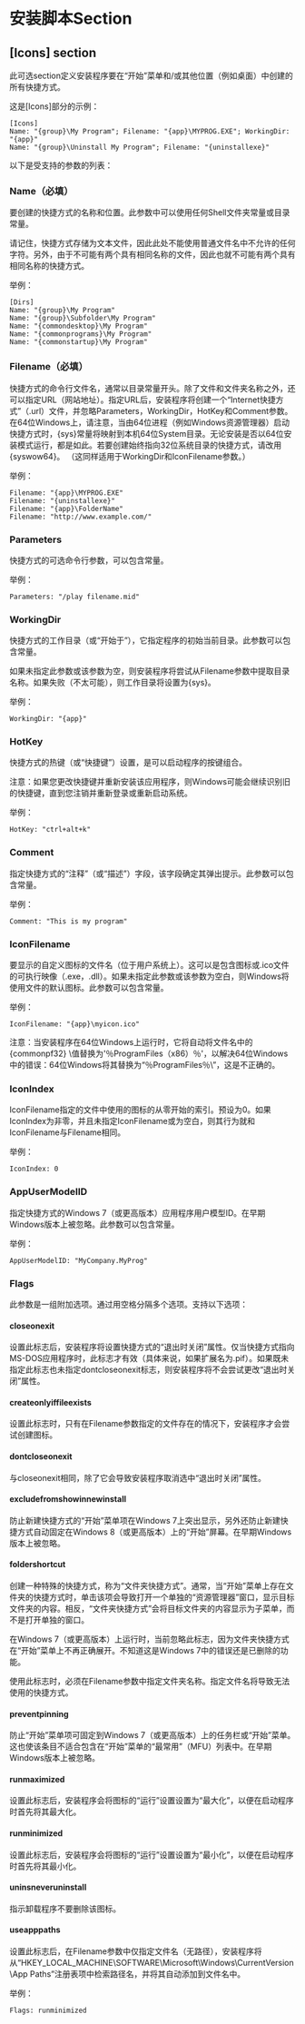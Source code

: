 # 安装脚本Section

## [Icons] section

此可选section定义安装程序要在“开始”菜单和/或其他位置（例如桌面）中创建的所有快捷方式。

这是[Icons]部分的示例：

```
[Icons]
Name: "{group}\My Program"; Filename: "{app}\MYPROG.EXE"; WorkingDir: "{app}"
Name: "{group}\Uninstall My Program"; Filename: "{uninstallexe}"
```

以下是受支持的参数的列表：

### Name（必填）

要创建的快捷方式的名称和位置。此参数中可以使用任何Shell文件夹常量或目录常量。

请记住，快捷方式存储为文本文件，因此此处不能使用普通文件名中不允许的任何字符。另外，由于不可能有两个具有相同名称的文件，因此也就不可能有两个具有相同名称的快捷方式。

举例：

```
[Dirs]
Name: "{group}\My Program"
Name: "{group}\Subfolder\My Program"
Name: "{commondesktop}\My Program"
Name: "{commonprograms}\My Program"
Name: "{commonstartup}\My Program"
```

### Filename（必填）

快捷方式的命令行文件名，通常以目录常量开头。除了文件和文件夹名称之外，还可以指定URL（网站地址）。指定URL后，安装程序将创建一个“Internet快捷方式”（.url）文件，并忽略Parameters，WorkingDir，HotKey和Comment参数。在64位Windows上，请注意，当由64位进程（例如Windows资源管理器）启动快​​捷方式时，{sys}常量将映射到本机64位System目录。无论安装是否以64位安装模式运行，都是如此。若要创建始终指向32位系统目录的快捷方式，请改用{syswow64}。 （这同样适用于WorkingDir和IconFilename参数。）

举例：

```
Filename: "{app}\MYPROG.EXE"
Filename: "{uninstallexe}"
Filename: "{app}\FolderName"
Filename: "http://www.example.com/"
```

### Parameters

快捷方式的可选命令行参数，可以包含常量。

举例：

```
Parameters: "/play filename.mid"
```

### WorkingDir

快捷方式的工作目录（或“开始于”），它指定程序的初始当前目录。此参数可以包含常量。

如果未指定此参数或该参数为空，则安装程序将尝试从Filename参数中提取目录名称。如果失败（不太可能），则工作目录将设置为{sys}。

举例：

```
WorkingDir: "{app}"
```

### HotKey

快捷方式的热键（或“快捷键”）设置，是可以启动程序的按键组合。

注意：如果您更改快捷键并重新安装该应用程序，则Windows可能会继续识别旧的快捷键，直到您注销并重新登录或重新启动系统。

举例：

```
HotKey: "ctrl+alt+k"
```

### Comment

指定快捷方式的“注释”（或“描述”）字段，该字段确定其弹出提示。此参数可以包含常量。

举例：

```
Comment: "This is my program"
```

### IconFilename

要显示的自定义图标的文件名（位于用户系统上）。这可以是包含图标或.ico文件的可执行映像（.exe，.dll）。如果未指定此参数或该参数为空白，则Windows将使用文件的默认图标。此参数可以包含常量。

举例：

```
IconFilename: "{app}\myicon.ico"
```

注意：当安装程序在64位Windows上运行时，它将自动将文件名中的{commonpf32} \值替换为'％ProgramFiles（x86）％\'，以解决64位Windows中的错误：64位Windows将其替换为“％ProgramFiles％\”，这是不正确的。

### IconIndex

IconFilename指定的文件中使用的图标的从零开始的索引。预设为0。如果IconIndex为非零，并且未指定IconFilename或为空白，则其行为就和IconFilename与Filename相同。

举例：

```
IconIndex: 0
```

### AppUserModelID

指定快捷方式的Windows 7（或更高版本）应用程序用户模型ID。在早期Windows版本上被忽略。此参数可以包含常量。

举例：

```
AppUserModelID: "MyCompany.MyProg"
```

### Flags

此参数是一组附加选项。通过用空格分隔多个选项。支持以下选项：

#### closeonexit

设置此标志后，安装程序将设置快捷方式的“退出时关闭”属性。仅当快捷方式指向MS-DOS应用程序时，此标志才有效（具体来说，如果扩展名为.pif）。如果既未指定此标志也未指定dontcloseonexit标志，则安装程序将不会尝试更改“退出时关闭”属性。

#### createonlyiffileexists

设置此标志时，只有在Filename参数指定的文件存在的情况下，安装程序才会尝试创建图标。

#### dontcloseonexit

与closeonexit相同，除了它会导致安装程序取消选中“退出时关闭”属性。

#### excludefromshowinnewinstall

防止新建快捷方式的“开始”菜单项在Windows 7上突出显示，另外还防止新建快捷方式自动固定在Windows 8（或更高版本）上的“开始”屏幕。在早期Windows版本上被忽略。

#### foldershortcut

创建一种特殊的快捷方式，称为“文件夹快捷方式”。通常，当“开始”菜单上存在文件夹的快捷方式时，单击该项会导致打开一个单独的“资源管理器”窗口，显示目标文件夹的内容。相反，“文件夹快捷方式”会将目标文件夹的内容显示为子菜单，而不是打开单独的窗口。

在Windows 7（或更高版本）上运行时，当前忽略此标志，因为文件夹快捷方式在“开始”菜单上不再正确展开。不知道这是Windows 7中的错误还是已删除的功能。

使用此标志时，必须在Filename参数中指定文件夹名称。指定文件名将导致无法使用的快捷方式。

#### preventpinning

防止“开始”菜单项可固定到Windows 7（或更高版本）上的任务栏或“开始”菜单。这也使该条目不适合包含在“开始”菜单的“最常用”（MFU）列表中。在早期Windows版本上被忽略。

#### runmaximized

设置此标志后，安装程序会将图标的“运行”设置设置为“最大化”，以便在启动程序时首先将其最大化。

#### runminimized

设置此标志后，安装程序会将图标的“运行”设置设置为“最小化”，以便在启动程序时首先将其最小化。

#### uninsneveruninstall

指示卸载程序不要删除该图标。

#### useapppaths

设置此标志后，在Filename参数中仅指定文件名（无路径），安装程序将从“HKEY_LOCAL_MACHINE\SOFTWARE\Microsoft\Windows\CurrentVersion\App Paths”注册表项中检索路径名，并将其自动添加到文件名中。

举例：

```
Flags: runminimized
```


